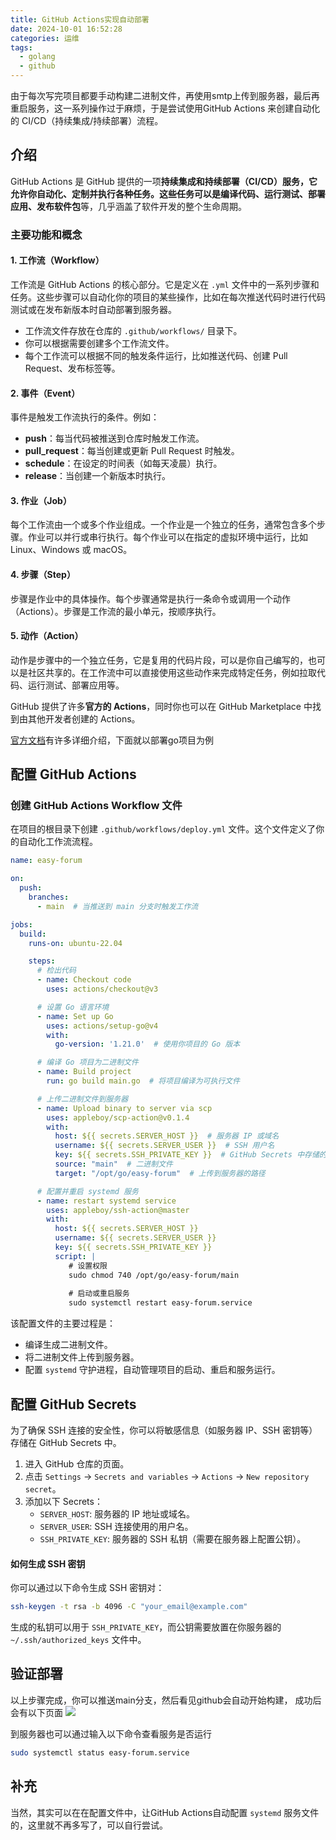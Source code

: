 ```yaml
---
title: GitHub Actions实现自动部署
date: 2024-10-01 16:52:28
categories: 运维
tags:
  - golang
  - github
---
```

由于每次写完项目都要手动构建二进制文件，再使用smtp上传到服务器，最后再重启服务，这一系列操作过于麻烦，于是尝试使用GitHub Actions 来创建自动化的 CI/CD（持续集成/持续部署）流程。

## 介绍
GitHub Actions 是 GitHub 提供的一项**持续集成和持续部署（CI/CD）**服务，它允许你自动化、定制并执行各种任务。这些任务可以是**编译代码、运行测试、部署应用、发布软件包**等，几乎涵盖了软件开发的整个生命周期。

### 主要功能和概念

#### 1. **工作流（Workflow）**

工作流是 GitHub Actions 的核心部分。它是定义在 `.yml` 文件中的一系列步骤和任务。这些步骤可以自动化你的项目的某些操作，比如在每次推送代码时进行代码测试或在发布新版本时自动部署到服务器。

- 工作流文件存放在仓库的 `.github/workflows/` 目录下。
- 你可以根据需要创建多个工作流文件。
- 每个工作流可以根据不同的触发条件运行，比如推送代码、创建 Pull Request、发布标签等。

#### 2. **事件（Event）**

事件是触发工作流执行的条件。例如：

- **push**：每当代码被推送到仓库时触发工作流。
- **pull_request**：每当创建或更新 Pull Request 时触发。
- **schedule**：在设定的时间表（如每天凌晨）执行。
- **release**：当创建一个新版本时执行。

#### 3. **作业（Job）**

每个工作流由一个或多个作业组成。一个作业是一个独立的任务，通常包含多个步骤。作业可以并行或串行执行。每个作业可以在指定的虚拟环境中运行，比如 Linux、Windows 或 macOS。

#### 4. **步骤（Step）**

步骤是作业中的具体操作。每个步骤通常是执行一条命令或调用一个动作（Actions）。步骤是工作流的最小单元，按顺序执行。

#### 5. **动作（Action）**

动作是步骤中的一个独立任务，它是复用的代码片段，可以是你自己编写的，也可以是社区共享的。在工作流中可以直接使用这些动作来完成特定任务，例如拉取代码、运行测试、部署应用等。

GitHub 提供了许多**官方的 Actions**，同时你也可以在 GitHub Marketplace 中找到由其他开发者创建的 Actions。

[官方文档](https://docs.github.com/zh/actions)有许多详细介绍，下面就以部署go项目为例

## 配置 GitHub Actions

### 创建 GitHub Actions Workflow 文件
在项目的根目录下创建 `.github/workflows/deploy.yml` 文件。这个文件定义了你的自动化工作流流程。
```yml
name: easy-forum

on:
  push:
    branches:
      - main  # 当推送到 main 分支时触发工作流

jobs:
  build:
    runs-on: ubuntu-22.04

    steps:
      # 检出代码
      - name: Checkout code
        uses: actions/checkout@v3

      # 设置 Go 语言环境
      - name: Set up Go
        uses: actions/setup-go@v4
        with:
          go-version: '1.21.0'  # 使用你项目的 Go 版本

      # 编译 Go 项目为二进制文件
      - name: Build project
        run: go build main.go  # 将项目编译为可执行文件

      # 上传二进制文件到服务器
      - name: Upload binary to server via scp
        uses: appleboy/scp-action@v0.1.4
        with:
          host: ${{ secrets.SERVER_HOST }}  # 服务器 IP 或域名
          username: ${{ secrets.SERVER_USER }}  # SSH 用户名
          key: ${{ secrets.SSH_PRIVATE_KEY }}  # GitHub Secrets 中存储的 SSH 私钥
          source: "main"  # 二进制文件
          target: "/opt/go/easy-forum"  # 上传到服务器的路径

      # 配置并重启 systemd 服务
      - name: restart systemd service
        uses: appleboy/ssh-action@master
        with:
          host: ${{ secrets.SERVER_HOST }}
          username: ${{ secrets.SERVER_USER }}
          key: ${{ secrets.SSH_PRIVATE_KEY }}
          script: |
             # 设置权限
             sudo chmod 740 /opt/go/easy-forum/main
            
             # 启动或重启服务
             sudo systemctl restart easy-forum.service


```
该配置文件的主要过程是：
- 编译生成二进制文件。
- 将二进制文件上传到服务器。
- 配置 `systemd` 守护进程，自动管理项目的启动、重启和服务运行。
## 配置 GitHub Secrets
为了确保 SSH 连接的安全性，你可以将敏感信息（如服务器 IP、SSH 密钥等）存储在 GitHub Secrets 中。

1. 进入 GitHub 仓库的页面。
2. 点击 `Settings` -> `Secrets and variables` -> `Actions` -> `New repository secret`。
3. 添加以下 Secrets：
    - `SERVER_HOST`: 服务器的 IP 地址或域名。
    - `SERVER_USER`: SSH 连接使用的用户名。
    - `SSH_PRIVATE_KEY`: 服务器的 SSH 私钥（需要在服务器上配置公钥）。

#### 如何生成 SSH 密钥
你可以通过以下命令生成 SSH 密钥对：
```bash
ssh-keygen -t rsa -b 4096 -C "your_email@example.com"
```
生成的私钥可以用于 `SSH_PRIVATE_KEY`，而公钥需要放置在你服务器的 `~/.ssh/authorized_keys` 文件中。

## 验证部署
以上步骤完成，你可以推送main分支，然后看见github会自动开始构建，
成功后会有以下页面
![](https://qiuniu.phlin.cn/bucket/202410011647581.png)

到服务器也可以通过输入以下命令查看服务是否运行
```sh
sudo systemctl status easy-forum.service
```

## 补充
当然，其实可以在在配置文件中，让GitHub Actions自动配置 `systemd` 服务文件的，这里就不再多写了，可以自行尝试。